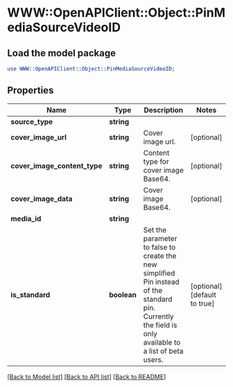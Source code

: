 # WWW::OpenAPIClient::Object::PinMediaSourceVideoID

## Load the model package
```perl
use WWW::OpenAPIClient::Object::PinMediaSourceVideoID;
```

## Properties
Name | Type | Description | Notes
------------ | ------------- | ------------- | -------------
**source_type** | **string** |  | 
**cover_image_url** | **string** | Cover image url. | [optional] 
**cover_image_content_type** | **string** | Content type for cover image Base64. | [optional] 
**cover_image_data** | **string** | Cover image Base64. | [optional] 
**media_id** | **string** |  | 
**is_standard** | **boolean** | Set the parameter to false to create the new simplified Pin instead of the standard pin. Currently the field is only available to a list of beta users. | [optional] [default to true]

[[Back to Model list]](../README.md#documentation-for-models) [[Back to API list]](../README.md#documentation-for-api-endpoints) [[Back to README]](../README.md)


